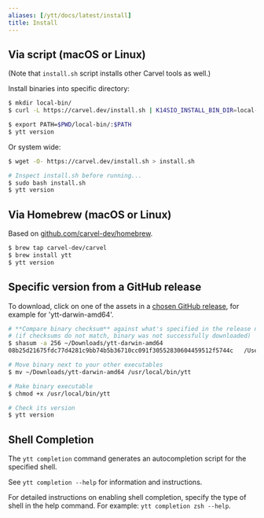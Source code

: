 ```yaml
---
aliases: [/ytt/docs/latest/install]
title: Install
---
```


## Via script (macOS or Linux)

(Note that `install.sh` script installs other Carvel tools as well.)

Install binaries into specific directory:

```bash
$ mkdir local-bin/
$ curl -L https://carvel.dev/install.sh | K14SIO_INSTALL_BIN_DIR=local-bin bash

$ export PATH=$PWD/local-bin/:$PATH
$ ytt version
```

Or system wide:

```bash
$ wget -O- https://carvel.dev/install.sh > install.sh

# Inspect install.sh before running...
$ sudo bash install.sh
$ ytt version
```

## Via Homebrew (macOS or Linux)

Based on [github.com/carvel-dev/homebrew](https://github.com/carvel-dev/homebrew).

```bash
$ brew tap carvel-dev/carvel
$ brew install ytt
$ ytt version
```

## Specific version from a GitHub release

To download, click on one of the assets in a [chosen GitHub release](https://github.com/carvel-dev/ytt/releases), for example for 'ytt-darwin-amd64'.

```bash
# **Compare binary checksum** against what's specified in the release notes
# (if checksums do not match, binary was not successfully downloaded)
$ shasum -a 256 ~/Downloads/ytt-darwin-amd64
08b25d21675fdc77d4281c9bb74b5b36710cc091f30552830604459512f5744c   /Users/pivotal/Downloads/ytt-darwin-amd64

# Move binary next to your other executables
$ mv ~/Downloads/ytt-darwin-amd64 /usr/local/bin/ytt

# Make binary executable
$ chmod +x /usr/local/bin/ytt

# Check its version
$ ytt version
```
## Shell Completion 

The `ytt completion` command generates an autocompletion script for the specified shell.

See `ytt completion --help` for information and instructions.

For detailed instructions on enabling shell completion, specify the type of shell in the help command. For example:
`ytt completion zsh --help`.
